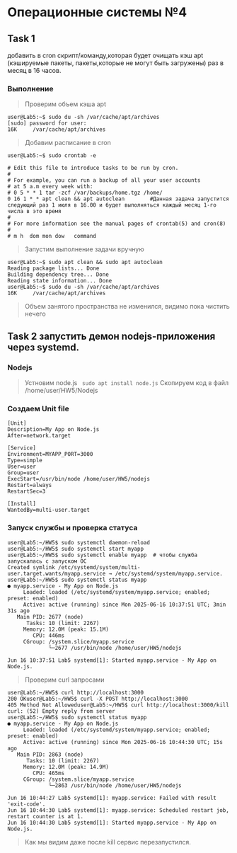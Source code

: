 # Операционные системы №4
## Task 1 
добавить в cron скрипт/команду,которая будет очищать кэш apt (кэшируемые пакеты,
пакеты,которые не могут быть загружены) раз в месяц в 16 часов.
### Выполнение
> Проверим объем кэша apt
```
user@Lab5:~$ sudo du -sh /var/cache/apt/archives
[sudo] password for user:
16K     /var/cache/apt/archives
```
> Добавим расписание в cron
```
user@Lab5:~$ sudo crontab -e

# Edit this file to introduce tasks to be run by cron.
#
# For example, you can run a backup of all your user accounts
# at 5 a.m every week with:
# 0 5 * * 1 tar -zcf /var/backups/home.tgz /home/
0 16 1 * * apt clean && apt autoclean        #Данная задача запустится следующий раз 1 июля в 16.00 и будет выполняться каждый месяц 1-го числа в это время
#
# For more information see the manual pages of crontab(5) and cron(8)
#
# m h  dom mon dow   command
```
> Запустим выполнение задачи вручную
```
user@Lab5:~$ sudo apt clean && sudo apt autoclean
Reading package lists... Done
Building dependency tree... Done
Reading state information... Done
user@Lab5:~$ sudo du -sh /var/cache/apt/archives
16K     /var/cache/apt/archives
```
> Объем занятого пространства не изменился, видимо пока чистить нечего

## Task 2 запустить демон nodejs-приложения через systemd.

### Nodejs
> Устновим node.js  ` sudo apt install node.js`
Скопируем код в файл /home/user/HW5/Nodejs






### Создаем Unit file
```
[Unit]
Description=My App on Node.js
After=network.target

[Service]
Environment=MYAPP_PORT=3000
Type=simple
User=user
Group=user
ExecStart=/usr/bin/node /home/user/HW5/nodejs
Restart=always
RestartSec=3

[Install]
WantedBy=multi-user.target

```
### Запуск службы и проверка статуса
```
user@Lab5:~/HW5$ sudo systemctl daemon-reload
user@Lab5:~/HW5$ sudo systemctl start myapp
user@Lab5:~/HW5$ sudo systemctl enable myapp  # чтобы служба запускалась с запуском ОС
Created symlink /etc/systemd/system/multi-user.target.wants/myapp.service → /etc/systemd/system/myapp.service.
user@Lab5:~/HW5$ sudo systemctl status myapp
● myapp.service - My App on Node.js
     Loaded: loaded (/etc/systemd/system/myapp.service; enabled; preset: enabled)
     Active: active (running) since Mon 2025-06-16 10:37:51 UTC; 3min 31s ago
   Main PID: 2677 (node)
      Tasks: 10 (limit: 2267)
     Memory: 12.0M (peak: 15.1M)
        CPU: 446ms
     CGroup: /system.slice/myapp.service
             └─2677 /usr/bin/node /home/user/HW5/nodejs

Jun 16 10:37:51 Lab5 systemd[1]: Started myapp.service - My App on Node.js.
```
> Проверим curl запросами
```
user@Lab5:~/HW5$ curl http://localhost:3000
200 OKuser@Lab5:~/HW5$ curl -X POST http://localhost:3000
405 Method Not Alloweduser@Lab5:~/HW5$ curl http://localhost:3000/kill
curl: (52) Empty reply from server
user@Lab5:~/HW5$ sudo systemctl status myapp
● myapp.service - My App on Node.js
     Loaded: loaded (/etc/systemd/system/myapp.service; enabled; preset: enabled)
     Active: active (running) since Mon 2025-06-16 10:44:30 UTC; 15s ago
   Main PID: 2863 (node)
      Tasks: 10 (limit: 2267)
     Memory: 12.0M (peak: 14.9M)
        CPU: 465ms
     CGroup: /system.slice/myapp.service
             └─2863 /usr/bin/node /home/user/HW5/nodejs

Jun 16 10:44:27 Lab5 systemd[1]: myapp.service: Failed with result 'exit-code'.
Jun 16 10:44:30 Lab5 systemd[1]: myapp.service: Scheduled restart job, restart counter is at 1.
Jun 16 10:44:30 Lab5 systemd[1]: Started myapp.service - My App on Node.js.
```
> Как мы видим даже после kill сервис перезапустился.


